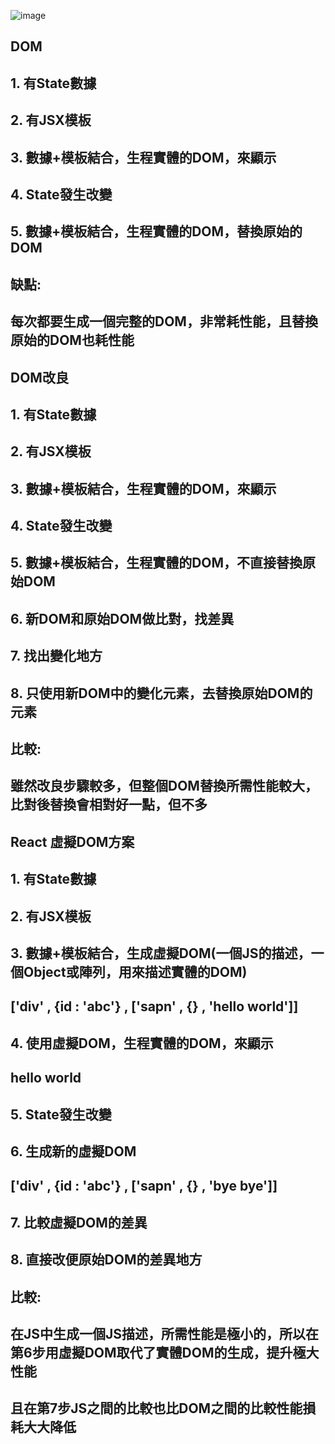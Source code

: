 

![image](https://github.com/JasonDontw/ToDoList/blob/master/display.gif)



## DOM
## 1. 有State數據
## 2. 有JSX模板
## 3. 數據+模板結合，生程實體的DOM，來顯示
## 4. State發生改變
## 5. 數據+模板結合，生程實體的DOM，替換原始的DOM

## 缺點:
##  每次都要生成一個完整的DOM，非常耗性能，且替換原始的DOM也耗性能

## DOM改良
## 1. 有State數據
## 2. 有JSX模板
## 3. 數據+模板結合，生程實體的DOM，來顯示
## 4. State發生改變
## 5. 數據+模板結合，生程實體的DOM，不直接替換原始DOM
## 6. 新DOM和原始DOM做比對，找差異
## 7. 找出變化地方
## 8. 只使用新DOM中的變化元素，去替換原始DOM的元素

## 比較:
## 雖然改良步驟較多，但整個DOM替換所需性能較大，比對後替換會相對好一點，但不多

## React 虛擬DOM方案
## 1. 有State數據
## 2. 有JSX模板
## 3. 數據+模板結合，生成虛擬DOM(一個JS的描述，一個Object或陣列，用來描述實體的DOM)
##    ['div' , {id : 'abc'} , ['sapn' , {} , 'hello world']] 
## 4. 使用虛擬DOM，生程實體的DOM，來顯示
##    <div id='abc'><span>hello world</span></div>
## 5. State發生改變
## 6. 生成新的虛擬DOM 
##    ['div' , {id : 'abc'} , ['sapn' , {} , 'bye bye']] 
## 7. 比較虛擬DOM的差異 
## 8. 直接改便原始DOM的差異地方

## 比較:
## 在JS中生成一個JS描述，所需性能是極小的，所以在第6步用虛擬DOM取代了實體DOM的生成，提升極大性能
## 且在第7步JS之間的比較也比DOM之間的比較性能損耗大大降低





